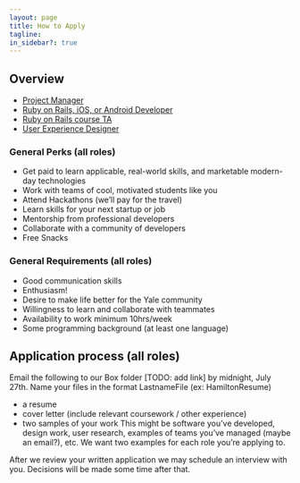```yaml
---
layout: page
title: How to Apply
tagline:
in_sidebar?: true
---
```


## Overview
* [Project Manager](/jobs/projectmanager.html)
* [Ruby on Rails, iOS, or Android Developer](/jobs/developer.html)
* [Ruby on Rails course TA](/jobs/coursta.html)
* [User Experience Designer](/jobs/uxdesigner.html)

### General Perks (all roles)
* Get paid to learn applicable, real-world skills, and marketable modern-day technologies
* Work with teams of cool, motivated students like you
* Attend Hackathons (we’ll pay for the travel)
* Learn skills for your next startup or job
* Mentorship from professional developers
* Collaborate with a community of developers
* Free Snacks

### General Requirements (all roles)
* Good communication skills
* Enthusiasm!
* Desire to make life better for the Yale community
* Willingness to learn and collaborate with teammates
* Availability to work minimum 10hrs/week
* Some programming background (at least one language)

## Application process (all roles)
Email the following to our Box folder \[TODO: add link\] by midnight, July 27th. Name your files in the format LastnameFile (ex: HamiltonResume)
* a resume
* cover letter (include relevant coursework / other experience)
* two samples of your work
        This might be software you’ve developed, design work, user research, examples of teams you’ve managed (maybe an email?), etc. We want two examples for each role you’re applying to.

After we review your written application we may schedule an interview with you. Decisions will be made some time after that.
